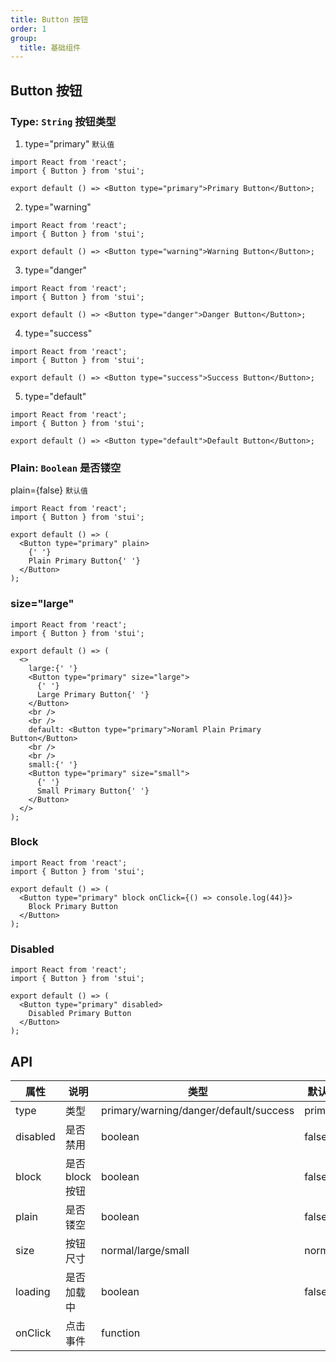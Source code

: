```yaml
---
title: Button 按钮
order: 1
group:
  title: 基础组件
---
```


## Button 按钮

### Type: `String` 按钮类型

1. type="primary" `默认值`

```tsx
import React from 'react';
import { Button } from 'stui';

export default () => <Button type="primary">Primary Button</Button>;
```

2. type="warning"

```tsx
import React from 'react';
import { Button } from 'stui';

export default () => <Button type="warning">Warning Button</Button>;
```

3. type="danger"

```tsx
import React from 'react';
import { Button } from 'stui';

export default () => <Button type="danger">Danger Button</Button>;
```

4. type="success"

```tsx
import React from 'react';
import { Button } from 'stui';

export default () => <Button type="success">Success Button</Button>;
```

5. type="default"

```tsx
import React from 'react';
import { Button } from 'stui';

export default () => <Button type="default">Default Button</Button>;
```

### Plain: `Boolean` 是否镂空

plain={false} `默认值`

```tsx
import React from 'react';
import { Button } from 'stui';

export default () => (
  <Button type="primary" plain>
    {' '}
    Plain Primary Button{' '}
  </Button>
);
```

### size="large"

```tsx
import React from 'react';
import { Button } from 'stui';

export default () => (
  <>
    large:{' '}
    <Button type="primary" size="large">
      {' '}
      Large Primary Button{' '}
    </Button>
    <br />
    <br />
    default: <Button type="primary">Noraml Plain Primary Button</Button>
    <br />
    <br />
    small:{' '}
    <Button type="primary" size="small">
      {' '}
      Small Primary Button{' '}
    </Button>
  </>
);
```

<!-- ### Loading

```tsx
import React from 'react';
import { Button } from 'stui';

export default () => (
  <>
    <Button type="primary" loading>
      Loading
    </Button>
    <Button type="primary" loading size="large">
      Loading
    </Button>
    <Button type="primary" loading size="small">
      Loading
    </Button>
  </>
);
``` -->

### Block

```tsx
import React from 'react';
import { Button } from 'stui';

export default () => (
  <Button type="primary" block onClick={() => console.log(44)}>
    Block Primary Button
  </Button>
);
```

### Disabled

```tsx
import React from 'react';
import { Button } from 'stui';

export default () => (
  <Button type="primary" disabled>
    Disabled Primary Button
  </Button>
);
```

## API

| 属性     | 说明            | 类型                                   | 默认值  |
| -------- | --------------- | -------------------------------------- | ------- |
| type     | 类型            | primary/warning/danger/default/success | primary |
| disabled | 是否禁用        | boolean                                | false   |
| block    | 是否 block 按钮 | boolean                                | false   |
| plain    | 是否镂空        | boolean                                | false   |
| size     | 按钮尺寸        | normal/large/small                     | normal  |
| loading  | 是否加载中      | boolean                                | false   |
| onClick  | 点击事件        | function                               |         |
